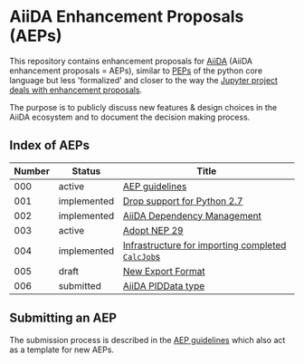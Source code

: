 # AiiDA Enhancement Proposals (AEPs)

This repository contains enhancement proposals for [AiiDA](www.aiida.net) (AiiDA
enhancement proposals = AEPs), similar to
[PEPs](https://www.python.org/dev/peps/) of the python core language but
less 'formalized' and closer to the way the [Jupyter project deals
with enhancement proposals](https://github.com/jupyter/enhancement-proposals).

The purpose is to publicly discuss new features & design choices in the AiiDA
ecosystem and to document the decision making process.


## Index of AEPs 

| Number | Status           | Title                                                            |
|--------|------------------|------------------------------------------------------------------|
| 000    | active           | [AEP guidelines](000_aep_guidelines/readme.md)                   |
| 001    | implemented      | [Drop support for Python 2.7](001_drop_python2/)                 |
| 002    | implemented      | [AiiDA Dependency Management](002_dependency_management/)        |
| 003    | active           | [Adopt NEP 29](003_adopt_nep_29/)                                |
| 004    | implemented      | [Infrastructure for importing completed `CalcJob`s](004_calcjob_importer/)                                |
| 005    | draft            | [New Export Format](005_exportformat/)                           |
| 006    | submitted        | [AiiDA PIDData type](006_web_pid_datatype)                       |

## Submitting an AEP
The submission process is described in the [AEP guidelines](000_aep_guidelines/readme.md) which also act as a template for new AEPs. 

